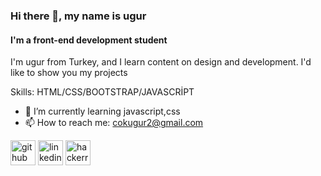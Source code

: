 ### Hi there 👋, my name is ugur
#### I'm a front-end development student
I'm ugur from Turkey, and I learn content on design and development. I'd like to show you my projects

Skills: HTML/CSS/BOOTSTRAP/JAVASCRİPT

- 🌱 I’m currently learning javascript,css 
- 📫 How to reach me: cokugur2@gmail.com 


[<img src='https://cdn.jsdelivr.net/npm/simple-icons@3.0.1/icons/github.svg' alt='github' height='40'>](https://github.com/https://github.com/ugurcok)  [<img src='https://cdn.jsdelivr.net/npm/simple-icons@3.0.1/icons/linkedin.svg' alt='linkedin' height='40'>](https://www.linkedin.com/in/https://www.linkedin.com/in/ugurcok//)  [<img src='https://cdn.jsdelivr.net/npm/simple-icons@3.0.1/icons/hackerrank.svg' alt='hackerrank' height='40'>](https://www.hackerrank.com/cokugur2)  

